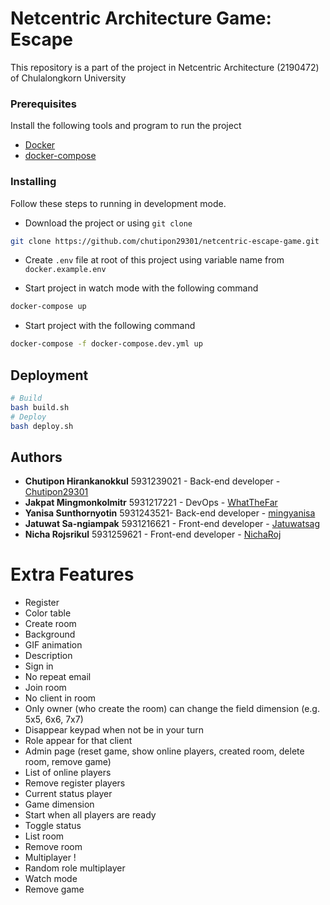 # Netcentric Architecture Game: Escape

This repository is a part of the project in Netcentric Architecture (2190472) of Chulalongkorn University

### Prerequisites

Install the following tools and program to run the project

- [Docker](https://docs.docker.com/install/)
- [docker-compose](https://docs.docker.com/compose/install/)

### Installing

Follow these steps to running in development mode.

- Download the project or using `git clone`
```sh
git clone https://github.com/chutipon29301/netcentric-escape-game.git
```

- Create `.env` file at root of this project using variable name from `docker.example.env`


- Start project in watch mode with the following command
```sh
docker-compose up
```
- Start project with the following command
```sh
docker-compose -f docker-compose.dev.yml up
```

## Deployment

```sh
# Build
bash build.sh
# Deploy
bash deploy.sh
```

## Authors

* **Chutipon Hirankanokkul** 5931239021 - Back-end developer - [Chutipon29301](https://github.com/chutipon29301)
* **Jakpat Mingmonkolmitr** 5931217221 - DevOps - [WhatTheFar](https://github.com/WhatTheFar)
* **Yanisa Sunthornyotin** 5931243521- Back-end developer - [mingyanisa](https://github.com/mingyanisa)
* **Jatuwat Sa-ngiampak** 5931216621 - Front-end developer - [Jatuwatsag](https://github.com/Jatuwatsag)
* **Nicha Rojsrikul** 5931259621 - Front-end developer - [NichaRoj](https://github.com/NichaRoj)

# Extra Features
      
* Register
* Color table    
* Create room  
* Background
* GIF animation   
* Description
* Sign in
* No repeat email   
* Join room
* No client in room
* Only owner (who create the room) can change the field dimension (e.g. 5x5, 6x6, 7x7)
* Disappear keypad when not be in your turn
* Role appear for that client
* Admin page (reset game, show online players, created room, delete room, remove game)
* List of online players
* Remove register players
* Current status player
* Game dimension
* Start when all players are ready 
* Toggle status
* List room
* Remove room
* Multiplayer !
* Random role multiplayer
* Watch mode
* Remove game